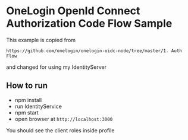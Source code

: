 # OneLogin OpenId Connect Authorization Code Flow Sample

This example is copied from 


`https://github.com/onelogin/onelogin-oidc-node/tree/master/1. Auth Flow`


and changed for using my IdentityServer

## How to run

- npm install
- run IdentityService
- npm start
- open browser at `http://localhost:3000`

You should see the client roles inside profile




